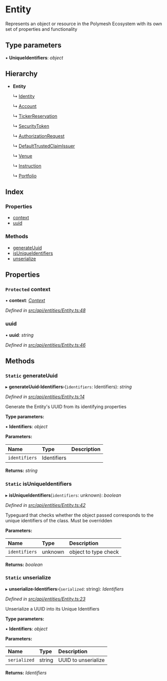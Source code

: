 # Entity

Represents an object or resource in the Polymesh Ecosystem with its own set of properties and functionality

## Type parameters

▪ **UniqueIdentifiers**: _object_

## Hierarchy

* **Entity**

  ↳ [Identity](identity.md)

  ↳ [Account](account.md)

  ↳ [TickerReservation](tickerreservation.md)

  ↳ [SecurityToken](securitytoken.md)

  ↳ [AuthorizationRequest](authorizationrequest.md)

  ↳ [DefaultTrustedClaimIssuer](defaulttrustedclaimissuer.md)

  ↳ [Venue](venue.md)

  ↳ [Instruction](instruction.md)

  ↳ [Portfolio](portfolio.md)

## Index

### Properties

* [context](entity.md#protected-context)
* [uuid](entity.md#uuid)

### Methods

* [generateUuid](entity.md#static-generateuuid)
* [isUniqueIdentifiers](entity.md#static-isuniqueidentifiers)
* [unserialize](entity.md#static-unserialize)

## Properties

### `Protected` context

• **context**: [_Context_](context.md)

_Defined in_ [_src/api/entities/Entity.ts:48_](https://github.com/PolymathNetwork/polymesh-sdk/blob/1221e467/src/api/entities/Entity.ts#L48)

### uuid

• **uuid**: _string_

_Defined in_ [_src/api/entities/Entity.ts:46_](https://github.com/PolymathNetwork/polymesh-sdk/blob/1221e467/src/api/entities/Entity.ts#L46)

## Methods

### `Static` generateUuid

▸ **generateUuid**‹**Identifiers**›\(`identifiers`: Identifiers\): _string_

_Defined in_ [_src/api/entities/Entity.ts:14_](https://github.com/PolymathNetwork/polymesh-sdk/blob/1221e467/src/api/entities/Entity.ts#L14)

Generate the Entity's UUID from its identifying properties

**Type parameters:**

▪ **Identifiers**: _object_

**Parameters:**

| Name | Type | Description |
| :--- | :--- | :--- |
| `identifiers` | Identifiers |  |

**Returns:** _string_

### `Static` isUniqueIdentifiers

▸ **isUniqueIdentifiers**\(`identifiers`: unknown\): _boolean_

_Defined in_ [_src/api/entities/Entity.ts:42_](https://github.com/PolymathNetwork/polymesh-sdk/blob/1221e467/src/api/entities/Entity.ts#L42)

Typeguard that checks whether the object passed corresponds to the unique identifiers of the class. Must be overridden

**Parameters:**

| Name | Type | Description |
| :--- | :--- | :--- |
| `identifiers` | unknown | object to type check |

**Returns:** _boolean_

### `Static` unserialize

▸ **unserialize**‹**Identifiers**›\(`serialized`: string\): _Identifiers_

_Defined in_ [_src/api/entities/Entity.ts:23_](https://github.com/PolymathNetwork/polymesh-sdk/blob/1221e467/src/api/entities/Entity.ts#L23)

Unserialize a UUID into its Unique Identifiers

**Type parameters:**

▪ **Identifiers**: _object_

**Parameters:**

| Name | Type | Description |
| :--- | :--- | :--- |
| `serialized` | string | UUID to unserialize |

**Returns:** _Identifiers_

